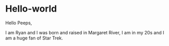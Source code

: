 # Hello-world

Hello Peeps,

I am Ryan and I was born and raised in Margaret River, I am in my 20s and I am a huge fan of Star Trek.
